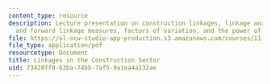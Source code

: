 ```yaml
---
content_type: resource
description: Lecture presentation on construction linkages, linkage analyses, backward
  and forward linkage measures, factors of variation, and the power of dispersion.
file: https://ol-ocw-studio-app-production.s3.amazonaws.com/courses/11-481j-analyzing-and-accounting-for-regional-economic-growth-spring-2009/73428ff063ba74bb7af59a1ea4a132ae_MIT11_481Js09_lec17.pdf
file_type: application/pdf
resourcetype: Document
title: Linkages in the Construction Sector
uid: 73428ff0-63ba-74bb-7af5-9a1ea4a132ae
---
```

